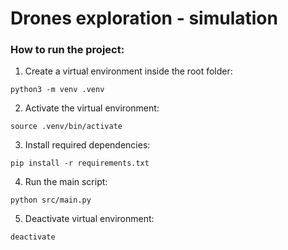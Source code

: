 # Drones exploration - simulation

### How to run the project:

1. Create a virtual environment inside the root folder:

```
python3 -m venv .venv
```

2. Activate the virtual environment:

```
source .venv/bin/activate
```

3. Install required dependencies:

```
pip install -r requirements.txt
```

4. Run the main script:

```
python src/main.py
```

5. Deactivate virtual environment:

```
deactivate
```
